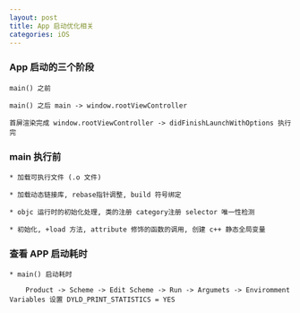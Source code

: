 ```yaml
---
layout: post
title: App 启动优化相关
categories: iOS
---
```



### App 启动的三个阶段
    main() 之前

    main() 之后 main -> window.rootViewController

    首屏渲染完成 window.rootViewController -> didFinishLaunchWithOptions 执行完


### main 执行前
    * 加载可执行文件 (.o 文件)
    
    * 加载动态链接库, rebase指针调整, build 符号绑定
    
    * objc 运行时的初始化处理, 类的注册 category注册 selector 唯一性检测

    * 初始化, +load 方法, attribute 修饰的函数的调用, 创建 c++ 静态全局变量 




### 查看 APP 启动耗时
    * main() 启动耗时
    
        Product -> Scheme -> Edit Scheme -> Run -> Argumets -> Enviromment Variables 设置 DYLD_PRINT_STATISTICS = YES